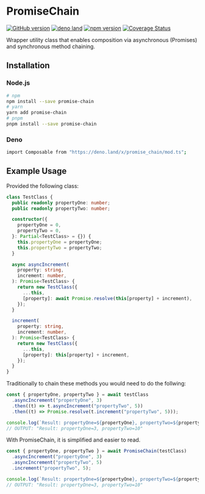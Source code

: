 # PromiseChain

[![GitHub version](https://badgen.net/github/release/myty/promise-chain?color=green)](https://github.com/myty/promise-chain)
[![deno land](https://badgen.net/github/release/myty/promise-chain?color=green&label=deno.land)](https://deno.land/x/promise_chain)
[![npm version](https://badgen.net/npm/v/promise-chain?color=green)](https://www.npmjs.com/package/promise-chain)
[![Coverage Status](https://badgen.net/coveralls/c/github/myty/promise-chain?color=green)](https://coveralls.io/github/myty/promise-chain?branch=main)

Wrapper utility class that enables composition via asynchronous (Promises) and
synchronous method chaining.

## Installation

### Node.js

```bash
# npm
npm install --save promise-chain
# yarn
yarn add promise-chain
# pnpm
pnpm install --save promise-chain
```

### Deno

```bash
import Composable from "https://deno.land/x/promise_chain/mod.ts";
```

## Example Usage

Provided the following class:

```typescript
class TestClass {
  public readonly propertyOne: number;
  public readonly propertyTwo: number;

  constructor({
    propertyOne = 0,
    propertyTwo = 0,
  }: Partial<TestClass> = {}) {
    this.propertyOne = propertyOne;
    this.propertyTwo = propertyTwo;
  }

  async asyncIncrement(
    property: string,
    increment: number,
  ): Promise<TestClass> {
    return new TestClass({
      ...this,
      [property]: await Promise.resolve(this[property] + increment),
    });
  }

  increment(
    property: string,
    increment: number,
  ): Promise<TestClass> {
    return new TestClass({
      ...this,
      [property]: this[property] + increment,
    });
  }
}
```

Traditionally to chain these methods you would need to do the follwing:

```typescript
const { propertyOne, propertyTwo } = await testClass
  .asyncIncrement("propertyOne", 3)
  .then((t) => t.asyncIncrement("propertyTwo", 5))
  .then((t) => Promise.resolve(t.increment("propertyTwo", 5)));

console.log(`Result: propertyOne=${propertyOne}, propertyTwo=${propertyTwo}`);
// OUTPUT: "Result: propertyOne=3, propertyTwo=10"
```

With PromiseChain, it is simplified and easier to read.

```typescript
const { propertyOne, propertyTwo } = await PromiseChain(testClass)
  .asyncIncrement("propertyOne", 3)
  .asyncIncrement("propertyTwo", 5)
  .increment("propertyTwo", 5);

console.log(`Result: propertyOne=${propertyOne}, propertyTwo=${propertyTwo}`);
// OUTPUT: "Result: propertyOne=3, propertyTwo=10"
```
